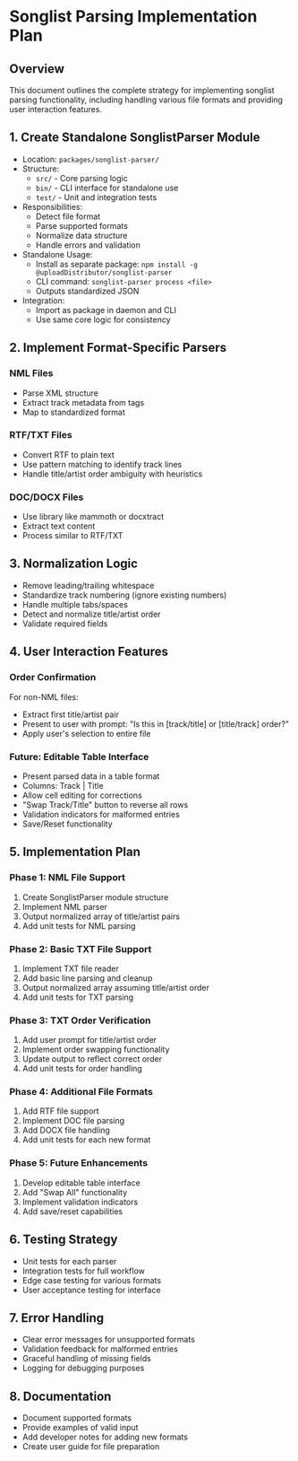 # Songlist Parsing Implementation Plan

## Overview
This document outlines the complete strategy for implementing songlist parsing functionality, including handling various file formats and providing user interaction features.

## 1. Create Standalone SonglistParser Module
- Location: `packages/songlist-parser/`
- Structure:
  - `src/` - Core parsing logic
  - `bin/` - CLI interface for standalone use
  - `test/` - Unit and integration tests
- Responsibilities:
  - Detect file format
  - Parse supported formats
  - Normalize data structure
  - Handle errors and validation
- Standalone Usage:
  - Install as separate package: `npm install -g @uploadDistributor/songlist-parser`
  - CLI command: `songlist-parser process <file>`
  - Outputs standardized JSON
- Integration:
  - Import as package in daemon and CLI
  - Use same core logic for consistency

## 2. Implement Format-Specific Parsers
### NML Files
- Parse XML structure
- Extract track metadata from <ENTRY> tags
- Map to standardized format

### RTF/TXT Files
- Convert RTF to plain text
- Use pattern matching to identify track lines
- Handle title/artist order ambiguity with heuristics

### DOC/DOCX Files
- Use library like mammoth or docxtract
- Extract text content
- Process similar to RTF/TXT

## 3. Normalization Logic
- Remove leading/trailing whitespace
- Standardize track numbering (ignore existing numbers)
- Handle multiple tabs/spaces
- Detect and normalize title/artist order
- Validate required fields

## 4. User Interaction Features
### Order Confirmation
For non-NML files:
- Extract first title/artist pair
- Present to user with prompt:
  "Is this in [track/title] or [title/track] order?"
- Apply user's selection to entire file

### Future: Editable Table Interface
- Present parsed data in a table format
- Columns: Track | Title
- Allow cell editing for corrections
- "Swap Track/Title" button to reverse all rows
- Validation indicators for malformed entries
- Save/Reset functionality

## 5. Implementation Plan

### Phase 1: NML File Support
1. Create SonglistParser module structure
2. Implement NML parser
3. Output normalized array of title/artist pairs
4. Add unit tests for NML parsing

### Phase 2: Basic TXT File Support
1. Implement TXT file reader
2. Add basic line parsing and cleanup
3. Output normalized array assuming title/artist order
4. Add unit tests for TXT parsing

### Phase 3: TXT Order Verification
1. Add user prompt for title/artist order
2. Implement order swapping functionality
3. Update output to reflect correct order
4. Add unit tests for order handling

### Phase 4: Additional File Formats
1. Add RTF file support
2. Implement DOC file parsing
3. Add DOCX file handling
4. Add unit tests for each new format

### Phase 5: Future Enhancements
1. Develop editable table interface
2. Add "Swap All" functionality
3. Implement validation indicators
4. Add save/reset capabilities

## 6. Testing Strategy
- Unit tests for each parser
- Integration tests for full workflow
- Edge case testing for various formats
- User acceptance testing for interface

## 7. Error Handling
- Clear error messages for unsupported formats
- Validation feedback for malformed entries
- Graceful handling of missing fields
- Logging for debugging purposes

## 8. Documentation
- Document supported formats
- Provide examples of valid input
- Add developer notes for adding new formats
- Create user guide for file preparation
